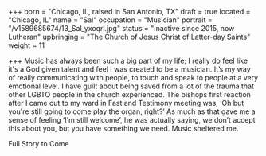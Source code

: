 +++
born = "Chicago, IL, raised in San Antonio, TX"
draft = true
located = "Chicago, IL"
name = "Sal"
occupation = "Musician"
portrait = "/v1589685674/13_Sal_yxoqrl.jpg"
status = "Inactive since 2015, now Lutheran"
upbringing = "The Church of Jesus Christ of Latter-day Saints"
weight = 11

+++
Music has always been such a big part of my life; I really do feel like it's a God given talent and feel I was created to be a musician. It’s my way of really communicating with people, to touch and speak to people at a very emotional level. I have guilt about being saved from a lot of the trauma that other LGBTQ people in the church experienced. The bishops first reaction after I came out to my ward in Fast and Testimony meeting was, ‘Oh but you're still going to come play the organ, right?’ As much as that gave me a sense of feeling ‘I'm still welcome’, he was actually saying, we don’t accept this about you, but you have something we need. Music sheltered me.

Full Story to Come